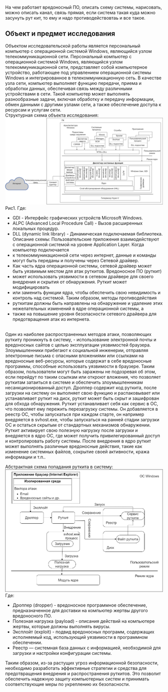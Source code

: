 На чем работает вредоносный ПО, описать схему системы, нарисовать, можно описать канал, связь прямая, если система такая
куда можно засунуть рут кит, то ему и надо противодействовтаь и все такое.
## Объект и предмет исследования ##
Объектом исследовательской работы является персональный компьютер с операционной системой Windows, являющийся узлом 
телекоммуникационной сети.
Персональный компьютер с операционной системой Windows, являющийся узлом телекоммуникационной сети, представляет собой 
компьютерное устройство, работающее под управлением операционной системы Windows и интегрированное в телекоммуникационную сеть.
В качестве узла сети, компьютер выполняет функцию передачи, приема и обработки данных, обеспечивая связь между различными
устройствами в сети. Такой компьютер может выполнять разнообразные задачи, включая обработку и передачу информации,
обмен данными с другими узлами сети, а также обеспечение доступа к ресурсам и услугам сети. </br>
Структурная схема объекта исследования: </br>
![scheme (1).png](scheme%20%281%29.png)
Рис1. Где:
- GDI - Интерфейс графических устройств Microsoft Windows. </br>
- ALPC (Advanced Local Procedure Call) - Вызов расширенных локальных процедур. </br>
- DLL (dynamic link library) - Динамическая подключаемая библиотека. </br>
Описание схемы:
Пользовательские приложения взаимодействуют с операционной системой на уровне Application Layer. Когда компьютер подключается 
- к телекоммуникационной сети через интернет, данные и команды могут быть переданы и получены через Сетевой драйвер. 
- Как часть ядра операционной системы, сетевой драйвер может быть уязвимым местом для атак руткитов. Вредоносное ПО (руткит)
- может использовать уязвимости в сетевом драйвере для своего внедрения и скрытия от обнаружения. Руткит может модифицировать
- или заменить функции ядра, чтобы обеспечить свою невидимость и контроль над системой. Таким образом, методы противодействия 
- руткитам должны быть направлены на обнаружение и удаление этих нежелательных изменений в ядре операционной системы, а 
- также на повышение уровня безопасности сетевого драйвера для предотвращения атак из интернета.
</br></br>

Один из наиболее распространенных методов атаки, позволяющих руткиту проникнуть в систему, - использование электронной 
почты и вредоносных сайтов с целью эксплуатации уязвимостей браузера. 
Злоумышленники прибегают к социальной инженерии, отправляя электронные письма с опасными вложениями
или ссылками на вредоносные веб-ресурсы, которые содержат в себе вредоносные программы, способные использовать уязвимости в браузере.
Таким образом, пользователи могут быть заражены не подозревая об этом, если перейдут по таким ссылкам или откроют вложения, 
что позволяет руткитам затаиться в системе и обеспечить злоумышленникам несанкционированный доступ. Дроппер содержит код руткита,
после загрузки на систему он выполняет свою функцию и распаковывает или устанавливает руткит на диск, руткит может быть скрыт и
зашифрован для обхода обнаружения. Руткит устанавливает себя как сервис в ОС, что позволяет ему пережить перезагрузку системы. 
Он добавляется в реестр ОС, чтобы запускаться при каждом старте, он например внедряется в svhost.exe, чтобы запускаться 
на ранней стадии загрузки ОС и остаться скрытым от стандартных механизмов обнаружении. Руткит активирует свою полезную нагрузку 
после загрузки и внедряется в ядро ОС, где может получить привилегированный доступ и контролировать работу системы.
После внедрения в ядро руткит может выполнять различные вредоносные действия, такие как изменение системных файлов, 
сокрытие своей активности, кража информации и т.п..

Абстрактная схема попадания руткита в систему: </br>
![scheme_browser_rootkit (1).png](scheme_browser_rootkit%20%281%29.png)
Где: </br>
- Дроппер (dropper) - вредоносное программное обеспечение, предназначенное для доставки на компьютер жертвы другого вредоносного ПО.
- Полезная нагрузка (payload) - описания действий на компьютере жертвы, которые должны выполнять вирусы.
- Эксплойт (exploit) - подвид вредоносных программ, содержащих исполняемый код, использующий уязвимости в программном обеспечении.
- Реестр — системная база данных с информацией, необходимой для загрузки и настройки конфигурации системы.

Таким образом, из-за растущих угроз информационной безопасности, необходимо разработать эффективные стратегии и 
средства для предотвращения внедрения и распространения руткитов. Это позволит обеспечить надежную защиту компьютерных
систем и принимать соответствующие меры по укреплению их безопасности.

